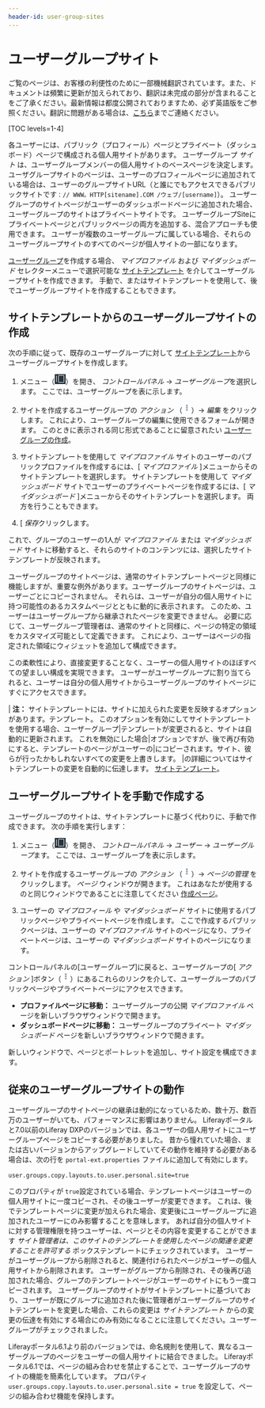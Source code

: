 ```yaml
---
header-id: user-group-sites
---
```


# ユーザーグループサイト

<p class="alert alert-info"><span class="wysiwyg-color-blue120">ご覧のページは、お客様の利便性のために一部機械翻訳されています。また、ドキュメントは頻繁に更新が加えられており、翻訳は未完成の部分が含まれることをご了承ください。最新情報は都度公開されておりますため、必ず英語版をご参照ください。翻訳に問題がある場合は、<a href="mailto:support-content-jp@liferay.com">こちら</a>までご連絡ください。</span></p>

[TOC levels=1-4]

各ユーザーには、パブリック（プロフィール）ページとプライベート（ダッシュボード）ページで構成される個人用サイトがあります。 ユーザーグループ *サイト* は、ユーザーグループメンバーの個人用サイトのベースページを決定します。 ユーザグループサイトのページは、ユーザーのプロフィールページに追加されている場合は、ユーザーのグループサイトURL（と誰にでもアクセスできるパブリックサイトです`：// WWW。HTTP[sitename].COM /ウェブ/[username]`）。 ユーザーグループのサイトページがユーザーのダッシュボードページに追加された場合、ユーザーグループのサイトはプライベートサイトです。 ユーザーグループSiteにプライベートページとパブリックページの両方を追加する、混合アプローチも使用できます。 ユーザーが複数のユーザーグループに属している場合、それらのユーザーグループサイトのすべてのページが個人サイトの一部になります。

[ユーザーグループ](/docs/7-1/user/-/knowledge_base/u/creating-a-user-group)を作成する場合、 *マイプロファイル* および *マイダッシュボード* セレクターメニューで選択可能な [サイトテンプレート](/docs/7-1/user/-/knowledge_base/u/building-sites-from-templates) を介してユーザーグループサイトを作成できます。 手動で、またはサイトテンプレートを使用して、後でユーザーグループサイトを作成することもできます。

## サイトテンプレートからのユーザーグループサイトの作成

次の手順に従って、既存のユーザーグループに対して [サイトテンプレート](/docs/7-1/user/-/knowledge_base/u/building-sites-from-templates)からユーザーグループサイトを作成します。

1.  メニュー（![Menu](../../../images/icon-menu.png)）を開き、 *コントロールパネル* → *ユーザーグループ*を選択します。 ここでは、ユーザーグループを表に示します。

2.  サイトを作成するユーザーグループの *アクション* （![Actions](../../../images/icon-actions.png)）→ *編集* をクリックします。 これにより、ユーザーグループの編集に使用できるフォームが開きます。 このときに表示される同じ形式であることに留意されたい
[ユーザーグループの作成](/docs/7-1/user/-/knowledge_base/u/creating-a-user-group)。

3.  サイトテンプレートを使用して *マイプロファイル* サイトのユーザーのパブリックプロファイルを作成するには、[ *マイプロファイル* ]メニューからそのサイトテンプレートを選択します。 サイトテンプレートを使用して *マイダッシュボード* サイトでユーザーのプライベートページを作成するには、[ *マイダッシュボード* ]メニューからそのサイトテンプレートを選択します。 両方を行うこともできます。

4.  [ *保存*クリックします。

これで、グループのユーザーの1人が *マイプロファイル* または *マイダッシュボード* サイトに移動すると、それらのサイトのコンテンツには、選択したサイトテンプレートが反映されます。

ユーザーグループのサイトページは、通常のサイトテンプレートページと同様に機能しますが、重要な例外があります。ユーザーグループのサイトページは、ユーザーごとにコピーされません。 それらは、ユーザーが自分の個人用サイトに持つ可能性のあるカスタムページとともに動的に表示されます。 このため、ユーザーはユーザーグループから継承されたページを変更できません。 必要に応じて、ユーザーグループ管理者は、通常のサイトと同様に、ページの特定の領域をカスタマイズ可能として定義できます。 これにより、ユーザーはページの指定された領域にウィジェットを追加して構成できます。

この柔軟性により、直接変更することなく、ユーザーの個人用サイトのほぼすべての望ましい構成を実現できます。 ユーザーがユーザーグループに割り当てられると、ユーザーは自分の個人用サイトからユーザーグループのサイトページにすぐにアクセスできます。

| **注：** サイトテンプレートには、サイトに加えられた変更を反映するオプションがあります。テンプレート。 このオプションを有効にしてサイトテンプレートを使用する場合、ユーザーグループ|テンプレートが変更されると、サイトは自動的に更新されます。 これを無効にした場合|オプションですが、後で再び有効にすると、テンプレートのページがユーザーの|にコピーされます。サイト、彼らが行ったかもしれないすべての変更を上書きします。 |の詳細についてはサイトテンプレートの変更を自動的に伝達します。 [サイトテンプレート](/docs/7-1/user/-/knowledge_base/u/building-sites-from-templates)。

## ユーザーグループサイトを手動で作成する

ユーザーグループのサイトは、サイトテンプレートに基づく代わりに、手動で作成できます。 次の手順を実行します：

1.  メニュー（![Menu](../../../images/icon-menu.png)）を開き、 *コントロールパネル* → *ユーザー* → *ユーザーグループ*ます。 ここでは、ユーザーグループを表に示します。

2.  サイトを作成するユーザーグループの *アクション* （![Actions](../../../images/icon-actions.png)）→ *ページの管理* をクリックします。 *ページ* ウィンドウが開きます。 これはあなたが使用するのと同じウィンドウであることに注意してください
[作成ページ](/docs/7-1/user/-/knowledge_base/u/creating-pages)。

3.  ユーザーの *マイプロフィール* や *マイダッシュボード* サイトに使用するパブリックページやプライベートページを作成します。 ここで作成するパブリックページは、ユーザーの *マイプロファイル* サイトのページになり、プライベートページは、ユーザーの *マイダッシュボード* サイトのページになります。

コントロールパネルの[ユーザーグループ]に戻ると、ユーザーグループの[ *アクション* ]ボタン（![Actions](../../../images/icon-actions.png)）にあるこれらのリンクを介して、ユーザーグループのパブリックページやプライベートページにアクセスできます。

  - **プロファイルページに移動：** ユーザーグループの公開 *マイプロファイル* ページを新しいブラウザウィンドウで開きます。
  - **ダッシュボードページに移動：** ユーザーグループのプライベート *マイダッシュボード* ページを新しいブラウザウィンドウで開きます。

新しいウィンドウで、ページとポートレットを追加し、サイト設定を構成できます。

## 従来のユーザーグループサイトの動作

ユーザーグループのサイトページの継承は動的になっているため、数十万、数百万のユーザーがいても、パフォーマンスに影響はありません。 Liferayポータルと7.0以前のLiferay DXPのバージョンでは、各ユーザーの個人用サイトにユーザーグループページをコピーする必要がありました。 昔から憧れていた場合、または古いバージョンからアップグレードしていてその動作を維持する必要がある場合は、次の行を `portal-ext.properties` ファイルに追加して有効にします。

    user.groups.copy.layouts.to.user.personal.site=true

このプロパティが `true`設定されている場合、テンプレートページはユーザーの個人用サイトに一度コピーされ、その後ユーザーが変更できます。 これは、後でテンプレートページに変更が加えられた場合、変更後にユーザーグループに追加されたユーザーにのみ影響することを意味します。 あれば自分の個人サイトに対する管理権限を持つユーザーは、ページとその内容を変更することができます *サイト管理者は、このサイトのテンプレートを使用したページの関連を変更することを許可する* ボックステンプレートにチェックされています。 ユーザーがユーザーグループから削除されると、関連付けられたページがユーザーの個人用サイトから削除されます。 ユーザーがグループから削除され、その後再び追加された場合、グループのテンプレートページがユーザーのサイトにもう一度コピーされます。 ユーザーグループのサイトがサイトテンプレートに基づいており、ユーザーが既にグループに追加された後に管理者がユーザーグループのサイトテンプレートを変更した場合、これらの変更は *サイトテンプレート* からの変更の伝達を有効にする場合にのみ有効になることに注意してください。ユーザーグループがチェックされました。

Liferayポータル6.1より前のバージョンでは、命名規則を使用して、異なるユーザーグループのページをユーザーの個人用サイトに結合できました。 Liferayポータル6.1では、ページの組み合わせを禁止することで、ユーザーグループのサイトの機能を簡素化しています。 プロパティ `user.groups.copy.layouts.to.user.personal.site = true` を設定して、ページの組み合わせ機能を保持します。
